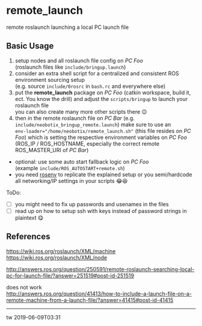 # remote_launch
remote roslaunch launching a local PC launch file

## Basic Usage
1. setup nodes and all roslaunch file config on *PC Foo*  
(roslaunch files like `include/bringup.launch`)
1. consider an extra shell script for a centralized and consistent ROS environment sourcing setup  
(e.g. source `include/0rosrc` in `bash.rc` and everywhere else)
1. put the **remote_launch** package on *PC Foo* (catkin workspace, build it, ect. You know the drill) and adjust the `scripts/bringup` to launch your roslaunch file  
you can also create many more other scripts there 😉
1. then in the remote roslaunch file on *PC Bar* (e.g. `include/neobotix_bringup_remote.launch`) make sure to use an  
`env-loader="/home/neobotix/remote_launch.sh"` (this file resides on *PC Foo*) which is setting the respective environment variables on *PC Foo*  
(ROS_IP / ROS_HOSTNAME, especially the correct remote ROS_MASTER_URI of *PC Bar*)
- optional: use some auto start fallback logic on *PC Foo*  
(example `include/ROS_AUTOSTART+remote.sh`)
- you need [rosenv](https://github.com/LJMP/rosenv) to replicate the explained setup or you semi/hardcode all networking/IP settings in your scripts 😂😆

ToDo:  
+ [ ] you might need to fix up passwords and usenames in the files
+ [ ] read up on how to setup ssh with keys instead of password strings in plaintext 😋

## References
https://wiki.ros.org/roslaunch/XML/machine  
https://wiki.ros.org/roslaunch/XML/node

http://answers.ros.org/question/250591/remote-roslaunch-searching-local-pc-for-launch-file/?answer=251519#post-id-251519

does not work  
http://answers.ros.org/question/41413/how-to-include-a-launch-file-on-a-remote-machine-from-a-launch-file/?answer=41415#post-id-41415

---

tw 2019-06-09T03:31
